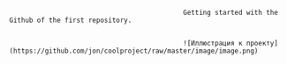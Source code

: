                                                 Getting started with the Github of the first repository.


                                                ![Иллюстрация к проекту](https://github.com/jon/coolproject/raw/master/image/image.png)
                                                               








